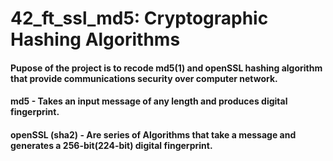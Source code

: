 # 42_ft_ssl_md5: Cryptographic Hashing Algorithms 

#### Pupose of the project is to recode md5(1) and openSSL hashing algorithm that provide communications security over computer network.
#### md5 - Takes an input message of any length and produces digital fingerprint.
#### openSSL (sha2) - Are series of Algorithms that take a message and generates a 256-bit(224-bit) digital fingerprint.
